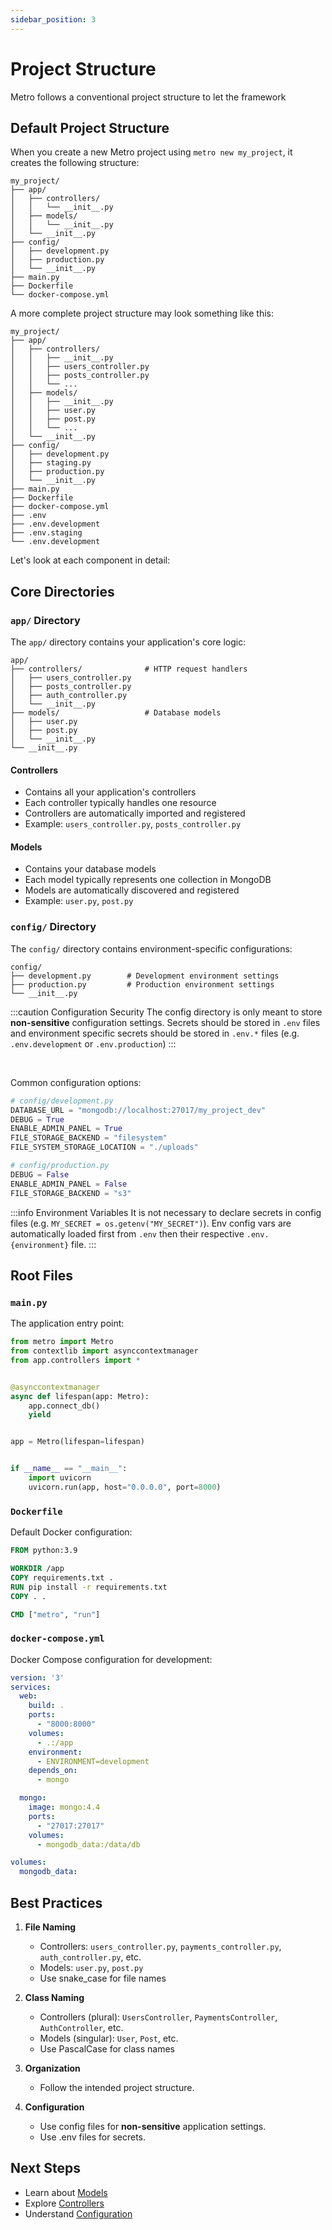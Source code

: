 ```yaml
---
sidebar_position: 3
---
```


# Project Structure

Metro follows a conventional project structure to let the framework 

## Default Project Structure

When you create a new Metro project using `metro new my_project`, it creates the following structure:

```
my_project/
├── app/
│   ├── controllers/
│   │   └── __init__.py
│   ├── models/
│   │   └── __init__.py
│   └── __init__.py
├── config/
│   ├── development.py
│   ├── production.py
│   └── __init__.py
├── main.py
├── Dockerfile
└── docker-compose.yml
```

A more complete project structure may look something like this:

```
my_project/
├── app/
│   ├── controllers/
│   │   ├── __init__.py
│   │   ├── users_controller.py
│   │   ├── posts_controller.py
│   │   └── ...
│   ├── models/
│   │   ├── __init__.py
│   │   ├── user.py
│   │   ├── post.py
│   │   └── ...
│   └── __init__.py
├── config/
│   ├── development.py
│   ├── staging.py
│   ├── production.py
│   └── __init__.py
├── main.py
├── Dockerfile
├── docker-compose.yml
├── .env
├── .env.development
├── .env.staging
└── .env.development
```

Let's look at each component in detail:

## Core Directories

### `app/` Directory

The `app/` directory contains your application's core logic:

```
app/
├── controllers/              # HTTP request handlers
│   ├── users_controller.py
│   ├── posts_controller.py
│   ├── auth_controller.py
│   └── __init__.py
├── models/                   # Database models
│   ├── user.py
│   ├── post.py
│   └── __init__.py
└── __init__.py
```

#### Controllers
- Contains all your application's controllers
- Each controller typically handles one resource
- Controllers are automatically imported and registered
- Example: `users_controller.py`, `posts_controller.py`

#### Models
- Contains your database models
- Each model typically represents one collection in MongoDB
- Models are automatically discovered and registered
- Example: `user.py`, `post.py`

### `config/` Directory

The `config/` directory contains environment-specific configurations:

```
config/
├── development.py        # Development environment settings
├── production.py         # Production environment settings
└── __init__.py
```

:::caution Configuration Security
The config directory is only meant to store **non-sensitive** configuration settings. Secrets should be stored in `.env` files and environment specific secrets should be stored in `.env.*` files (e.g. `.env.development` or `.env.production`)
:::

<br/>

Common configuration options:

```python
# config/development.py
DATABASE_URL = "mongodb://localhost:27017/my_project_dev"
DEBUG = True
ENABLE_ADMIN_PANEL = True
FILE_STORAGE_BACKEND = "filesystem"
FILE_SYSTEM_STORAGE_LOCATION = "./uploads"

# config/production.py
DEBUG = False
ENABLE_ADMIN_PANEL = False
FILE_STORAGE_BACKEND = "s3"
```

:::info Environment Variables
It is not necessary to declare secrets in config files (e.g. `MY_SECRET = os.getenv("MY_SECRET")`). Env config vars are automatically loaded first from `.env` then their respective `.env.{environment}` file.
:::

## Root Files

### `main.py`

The application entry point:

```python
from metro import Metro
from contextlib import asynccontextmanager
from app.controllers import *


@asynccontextmanager
async def lifespan(app: Metro):
    app.connect_db()
    yield


app = Metro(lifespan=lifespan)


if __name__ == "__main__":
    import uvicorn
    uvicorn.run(app, host="0.0.0.0", port=8000)

```

### `Dockerfile`

Default Docker configuration:

```dockerfile
FROM python:3.9

WORKDIR /app
COPY requirements.txt .
RUN pip install -r requirements.txt
COPY . .

CMD ["metro", "run"]
```

### `docker-compose.yml`

Docker Compose configuration for development:

```yaml
version: '3'
services:
  web:
    build: .
    ports:
      - "8000:8000"
    volumes:
      - .:/app
    environment:
      - ENVIRONMENT=development
    depends_on:
      - mongo

  mongo:
    image: mongo:4.4
    ports:
      - "27017:27017"
    volumes:
      - mongodb_data:/data/db

volumes:
  mongodb_data:
```

## Best Practices

1. **File Naming**
   - Controllers: `users_controller.py`, `payments_controller.py`, `auth_controller.py`, etc.
   - Models: `user.py`, `post.py`
   - Use snake_case for file names

2. **Class Naming**
   - Controllers (plural): `UsersController`, `PaymentsController`, `AuthController`, etc.
   - Models (singular): `User`, `Post`, etc.
   - Use PascalCase for class names

3. **Organization**
   - Follow the intended project structure.

4. **Configuration**
   - Use config files for **non-sensitive** application settings.
   - Use .env files for secrets.

## Next Steps

- Learn about [Models](../core-concepts/models)
- Explore [Controllers](../core-concepts/controllers)
- Understand [Configuration](../deployment/configuration)